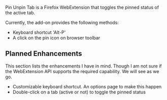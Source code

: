 Pin Unpin Tab is a Firefox WebExtension that toggles the pinned status of the active tab.

Currently, the add-on provides the following methods:

- Keyboard shortcut 'Alt-P'
- A click on the pin icon on browser toolbar

## Planned Enhancements

This section lists the enhancements I have in mind. Though I am not sure if the WebExtension API supports the required capability. We will see as we go.

- Customizable keyboard shortcut. An options page to make this happen
- Double-click on a tab (active or not) to toggle the pinned status
